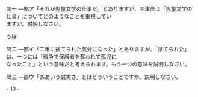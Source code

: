 問一 ––部ア「それが児童文学の仕事だ」とありますが、三津彦は「児童文学の仕事」についてどのようなことを重視してい<br>ますか。説明しなさい。

うぼ

問二 ––部イ「二重に捨てられた気分になった」とありますが、「捨てられた」は、一つには「戦争で保護者を奪われて孤児に<br>なったこと」という意味だと考えられます。もう一つの意味を説明しなさい。

問三 ––部ウ「ああいう誠実さ」とはどういうことですか。説明しなさい。

\- 10 \-
